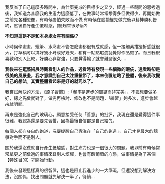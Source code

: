我反省了自己這麼多時間中，為什麼完成的目標少之又少，經過一些時間的思考過後，我知道為甚麼我的生產力這麼低了，在做事時常常想得多但做得少，再開始做之前先各種想像，有時候害怕失敗而不做;有時候在腦袋裡先做完後以精神勝利告終，然後自行產生優越感，(聽起來很矛盾?)

**不知道這是不是和本身處女座有關係(?**

小時候學畫畫，蠟筆、水彩畫不管怎麼畫都很有成就感，但一接觸素描挫折感就很大，打草稿可以搞好幾小時或好幾天，稍有一點點瑕疵就覺得作品毀了。而且我很喜歡和別人比較，好勝心非常強，只要覺得輸了就會難過很久....

**我後來在逛藝術展時觀看別人的作品，近看時有發現一些細微的瑕疵，遠看時卻是很美的風景畫，我才意識到自己太注重細節了，本末倒置忽略了整體，後來我改變自己的想法，其實整體看起來是好的就可以了。**

我嘗試解決的方法，《原子習慣》:「頻率是進步的關鍵而非完美」，不管想要做多好，總之先做就對了，做完再檢討、修改也不是問題，「練習」夠多次，進步會越來越明顯。

再來是強化自己的玻璃心，願意接受任何「善意」的批評，我現在還是覺得這件事很難，我認為還是要先習慣，因為最後自信都是自己給的。

每個人都有各自的跑道，我要提醒自己專注在「自己的跑道」，自己才是最大的競爭對手而不是別人。

關於我還沒做就自行產生優越感，對生產力也是一個很大的問題。我以前有時候常常拿更之前做過的事情來跟別人炫耀，也會有酸葡萄的心態，做事情是為了某個【特殊目的】才開始行動。

我後來發現這樣真的很智障，這也是阻止我進步的一大障礙，但還沒想到解決方法，沒關係，找出問題就先解決一半了，待續...

